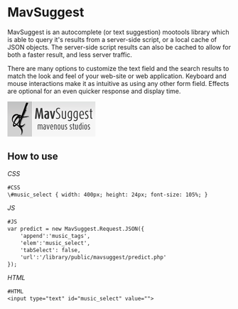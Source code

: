 MavSuggest
==========

MavSuggest is an autocomplete (or text suggestion) mootools library which is able to query it's results from a server-side script, or a local cache of JSON objects. The server-side script results can also be cached to allow for both a faster result, and less server traffic. 

There are many options to customize the text field and the search results to match the look and feel of your web-site or web application. Keyboard and mouse interactions make it as intuitive as using any other form field. Effects are optional for an even quicker response and display time. 

![MavSuggest](http://github.com/dcdustin/MavSuggest/raw/master/logo.png)

How to use
----------
*CSS*

	#CSS
	\#music_select { width: 400px; height: 24px; font-size: 105%; }

*JS*

	#JS
	var predict = new MavSuggest.Request.JSON({
		'append':'music_tags',
		'elem':'music_select',
		'tabSelect': false,
		'url':'/library/public/mavsuggest/predict.php'
	});

*HTML*

	#HTML
	<input type="text" id="music_select" value="">
